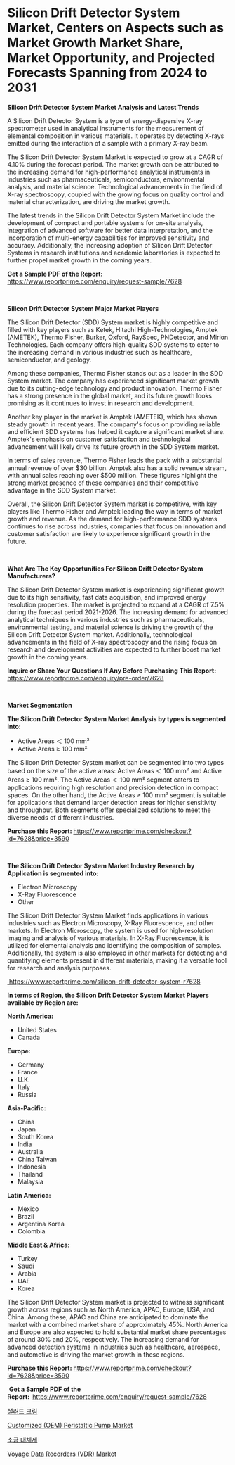 <p><h1>Silicon Drift Detector System Market, Centers on Aspects such as Market Growth Market Share, Market Opportunity, and Projected Forecasts Spanning from 2024 to 2031</h1></p><p><strong>Silicon Drift Detector System Market Analysis and Latest Trends</strong></p>
<p><p>A Silicon Drift Detector System is a type of energy-dispersive X-ray spectrometer used in analytical instruments for the measurement of elemental composition in various materials. It operates by detecting X-rays emitted during the interaction of a sample with a primary X-ray beam. </p><p>The Silicon Drift Detector System Market is expected to grow at a CAGR of 4.10% during the forecast period. The market growth can be attributed to the increasing demand for high-performance analytical instruments in industries such as pharmaceuticals, semiconductors, environmental analysis, and material science. Technological advancements in the field of X-ray spectroscopy, coupled with the growing focus on quality control and material characterization, are driving the market growth.</p><p>The latest trends in the Silicon Drift Detector System Market include the development of compact and portable systems for on-site analysis, integration of advanced software for better data interpretation, and the incorporation of multi-energy capabilities for improved sensitivity and accuracy. Additionally, the increasing adoption of Silicon Drift Detector Systems in research institutions and academic laboratories is expected to further propel market growth in the coming years.</p></p>
<p><strong>Get a Sample PDF of the Report:&nbsp;</strong> <a href="https://www.reportprime.com/enquiry/request-sample/7628">https://www.reportprime.com/enquiry/request-sample/7628</a></p>
<p>&nbsp;</p>
<p><strong>Silicon Drift Detector System Major Market Players</strong></p>
<p><p>The Silicon Drift Detector (SDD) System market is highly competitive and filled with key players such as Ketek, Hitachi High-Technologies, Amptek (AMETEK), Thermo Fisher, Burker, Oxford, RaySpec, PNDetector, and Mirion Technologies. Each company offers high-quality SDD systems to cater to the increasing demand in various industries such as healthcare, semiconductor, and geology.</p><p>Among these companies, Thermo Fisher stands out as a leader in the SDD System market. The company has experienced significant market growth due to its cutting-edge technology and product innovation. Thermo Fisher has a strong presence in the global market, and its future growth looks promising as it continues to invest in research and development.</p><p>Another key player in the market is Amptek (AMETEK), which has shown steady growth in recent years. The company's focus on providing reliable and efficient SDD systems has helped it capture a significant market share. Amptek's emphasis on customer satisfaction and technological advancement will likely drive its future growth in the SDD System market.</p><p>In terms of sales revenue, Thermo Fisher leads the pack with a substantial annual revenue of over $30 billion. Amptek also has a solid revenue stream, with annual sales reaching over $500 million. These figures highlight the strong market presence of these companies and their competitive advantage in the SDD System market.</p><p>Overall, the Silicon Drift Detector System market is competitive, with key players like Thermo Fisher and Amptek leading the way in terms of market growth and revenue. As the demand for high-performance SDD systems continues to rise across industries, companies that focus on innovation and customer satisfaction are likely to experience significant growth in the future.</p></p>
<p>&nbsp;</p>
<p><strong>What Are The Key Opportunities For Silicon Drift Detector System Manufacturers?</strong></p>
<p><p>The Silicon Drift Detector System market is experiencing significant growth due to its high sensitivity, fast data acquisition, and improved energy resolution properties. The market is projected to expand at a CAGR of 7.5% during the forecast period 2021-2026. The increasing demand for advanced analytical techniques in various industries such as pharmaceuticals, environmental testing, and material science is driving the growth of the Silicon Drift Detector System market. Additionally, technological advancements in the field of X-ray spectroscopy and the rising focus on research and development activities are expected to further boost market growth in the coming years.</p></p>
<p><strong>Inquire or Share Your Questions If Any Before Purchasing This Report:</strong> <a href="https://www.reportprime.com/enquiry/pre-order/7628">https://www.reportprime.com/enquiry/pre-order/7628</a></p>
<p>&nbsp;</p>
<p><strong>Market Segmentation</strong></p>
<p><strong>The Silicon Drift Detector System Market Analysis by types is segmented into:</strong></p>
<p><ul><li>Active Areas ＜ 100 mm²</li><li>Active Areas ≥ 100 mm²</li></ul></p>
<p><p>The Silicon Drift Detector System market can be segmented into two types based on the size of the active areas: Active Areas ＜ 100 mm² and Active Areas ≥ 100 mm². The Active Areas ＜ 100 mm² segment caters to applications requiring high resolution and precision detection in compact spaces. On the other hand, the Active Areas ≥ 100 mm² segment is suitable for applications that demand larger detection areas for higher sensitivity and throughput. Both segments offer specialized solutions to meet the diverse needs of different industries.</p></p>
<p><strong>Purchase this Report:&nbsp;</strong><a href="https://www.reportprime.com/checkout?id=7628&price=3590">https://www.reportprime.com/checkout?id=7628&price=3590</a></p>
<p>&nbsp;</p>
<p><strong>The Silicon Drift Detector System Market Industry Research by Application is segmented into:</strong></p>
<p><ul><li>Electron Microscopy</li><li>X-Ray Fluorescence</li><li>Other</li></ul></p>
<p><p>The Silicon Drift Detector System Market finds applications in various industries such as Electron Microscopy, X-Ray Fluorescence, and other markets. In Electron Microscopy, the system is used for high-resolution imaging and analysis of various materials. In X-Ray Fluorescence, it is utilized for elemental analysis and identifying the composition of samples. Additionally, the system is also employed in other markets for detecting and quantifying elements present in different materials, making it a versatile tool for research and analysis purposes.</p></p>
<p><a href="https://www.reportprime.com/silicon-drift-detector-system-r7628">&nbsp;https://www.reportprime.com/silicon-drift-detector-system-r7628</a></p>
<p><strong>In terms of Region, the Silicon Drift Detector System Market Players available by Region are:</strong></p>
<p>
    <p> <strong> North America: </strong>
        <ul>
            <li>United States</li>
            <li>Canada</li>
        </ul>
        </p> 
    <p> <strong> Europe: </strong>
        <ul>
            <li>Germany</li>
            <li>France</li>
            <li>U.K.</li>
            <li>Italy</li>
            <li>Russia</li>
        </ul>
        </p> 
    <p> <strong> Asia-Pacific: </strong>
        <ul>
            <li>China</li>
            <li>Japan</li>
            <li>South Korea</li>
            <li>India</li>
            <li>Australia</li>
            <li>China Taiwan</li>
            <li>Indonesia</li>
            <li>Thailand</li>
            <li>Malaysia</li>
        </ul>
        </p> 
    <p> <strong> Latin America: </strong>
        <ul>
            <li>Mexico</li>
            <li>Brazil</li>
            <li>Argentina Korea</li>
            <li>Colombia</li>
        </ul>
        </p> 
    <p> <strong> Middle East & Africa: </strong>
        <ul>
            <li>Turkey</li>
            <li>Saudi</li>
            <li>Arabia</li>
            <li>UAE</li>
            <li>Korea</li>
        </ul>
    </p>
    </p>
<p><p>The Silicon Drift Detector System market is projected to witness significant growth across regions such as North America, APAC, Europe, USA, and China. Among these, APAC and China are anticipated to dominate the market with a combined market share of approximately 45%. North America and Europe are also expected to hold substantial market share percentages of around 30% and 20%, respectively. The increasing demand for advanced detection systems in industries such as healthcare, aerospace, and automotive is driving the market growth in these regions.</p></p>
<p><strong>Purchase this Report: </strong><a href="https://www.reportprime.com/checkout?id=7628&price=3590">https://www.reportprime.com/checkout?id=7628&price=3590</a></p>
<p>&nbsp;<strong>Get a Sample PDF of the Report:&nbsp;&nbsp;</strong><a href="https://www.reportprime.com/enquiry/request-sample/7628">https://www.reportprime.com/enquiry/request-sample/7628</a></p>
<p><strong></strong></p>
<p><p><a href="https://github.com/mduzzalmduzzal601/Market-Research-Report-List-1/blob/main/346985375903.md">샐러드 크림</a></p><p><a href="https://github.com/qdaxyrhp12/Market-Research-Report-List-1/blob/main/customized-oem-peristaltic-pump-market.md">Customized (OEM) Peristaltic Pump Market</a></p><p><a href="https://github.com/tukangkrupk/Market-Research-Report-List-1/blob/main/943635875904.md">소금 대체제</a></p><p><a href="https://github.com/anwarsahrul281/Market-Research-Report-List-1/blob/main/voyage-data-recorders-vdr-market.md">Voyage Data Recorders (VDR) Market</a></p></p>